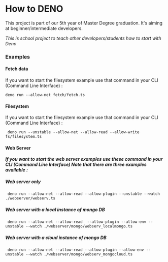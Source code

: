 # How to DENO

This project is part of our 5th year of Master Degree graduation.
It's aiming at beginner/intermediate developers.

*This is school project to teach other developers/students how to start with Deno*


### Examples

#### Fetch data


If you want to start the filesystem example use that command in your CLI (Command Line Interface) :
```
deno run --allow-net fetch/fetch.ts
```

#### Filesystem

If you want to start the filesystem example use that command in your CLI (Command Line Interface) :
```
 deno run --unstable --allow-net --allow-read --allow-write fs/filesystem.ts
```

#### Web Server

**_If you want to start the web server examples use these command in your CLI (Command Line Interface)
Note that there are three examples available :_**

##### Web server only

```
 deno run --allow-net --allow-read --allow-plugin --unstable --watch ./webserver/webserv.ts
```

##### Web server with a local instance of mongo DB

```
 deno run --allow-net --allow-read  --allow-plugin --allow-env --unstable --watch ./webserver/mongo/webserv_localmongo.ts
```

##### Web server with a cloud instance of mongo DB

```
 deno run --allow-net --allow-read --allow-plugin --allow-env --unstable --watch ./webserver/mongo/webserv_mongocloud.ts
```